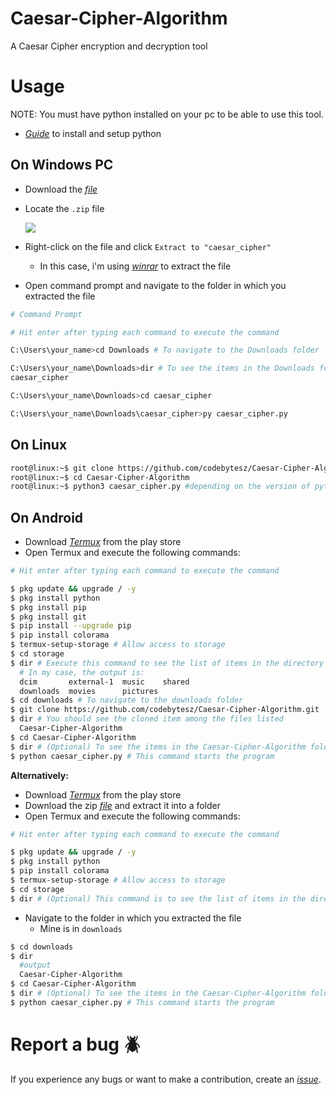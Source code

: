 # Caesar-Cipher-Algorithm
A Caesar Cipher encryption and decryption tool

# Usage
NOTE: You must have python installed on your pc to be able to use this tool.
- <a href="https://realpython.com/installing-python/">_Guide_</a> to install and setup python

## On Windows PC
- Download the <a href="https://github.com/HybridCodes/Caesar-Cipher-Algorithm/releases/latest">_file_</a>
- Locate the `.zip` file
  
   <img src="images/Capture1.PNG">
- Right-click on the file and click `Extract to "caesar_cipher"`
  - In this case, i'm using <a href="https://www.win-rar.com/start.html?&L=0">_winrar_</a> to extract the file
- Open command prompt and navigate to the folder in which you extracted the file
```bash
# Command Prompt

# Hit enter after typing each command to execute the command

C:\Users\your_name>cd Downloads # To navigate to the Downloads folder

C:\Users\your_name\Downloads>dir # To see the items in the Downloads folder
caesar_cipher

C:\Users\your_name\Downloads>cd caesar_cipher

C:\Users\your_name\Downloads\caesar_cipher>py caesar_cipher.py
```
## On Linux
```bash
root@linux:~$ git clone https://github.com/codebytesz/Caesar-Cipher-Algorithm.git
root@linux:~$ cd Caesar-Cipher-Algorithm
root@linux:~$ python3 caesar_cipher.py #depending on the version of python you have, mine is python3
```
## On Android
- Download <a href="https://play.google.com/store/apps/details?id=com.termux&hl=en_US&gl=US">_Termux_</a> from the play store
- Open Termux and execute the following commands:
```bash
# Hit enter after typing each command to execute the command

$ pkg update && upgrade / -y
$ pkg install python
$ pkg install pip 
$ pkg install git
$ pip install --upgrade pip
$ pip install colorama
$ termux-setup-storage # Allow access to storage
$ cd storage
$ dir # Execute this command to see the list of items in the directory you're currently in
  # In my case, the output is:
  dcim       external-1  music    shared
  downloads  movies      pictures
$ cd downloads # To navigate to the downloads folder
$ git clone https://github.com/codebytesz/Caesar-Cipher-Algorithm.git
$ dir # You should see the cloned item among the files listed
  Caesar-Cipher-Algorithm
$ cd Caesar-Cipher-Algorithm
$ dir # (Optional) To see the items in the Caesar-Cipher-Algorithm folder
$ python caesar_cipher.py # This command starts the program
```
**Alternatively:**
- Download <a href="https://play.google.com/store/apps/details?id=com.termux&hl=en_US&gl=US">_Termux_</a> from the play store
- Download the zip <a href="https://github.com/HybridCodes/Caesar-Cipher-Algorithm/releases/latest">_file_</a> and extract it into a folder
- Open Termux and execute the following commands:
```bash
# Hit enter after typing each command to execute the command

$ pkg update && upgrade / -y
$ pkg install python
$ pip install colorama
$ termux-setup-storage # Allow access to storage
$ cd storage
$ dir # (Optional) This command is to see the list of items in the directory you're currently in
```
- Navigate to the folder in which you extracted the file
  - Mine is in `downloads`
```bash
$ cd downloads
$ dir
  #output
  Caesar-Cipher-Algorithm
$ cd Caesar-Cipher-Algorithm
$ dir # (Optional) To see the items in the Caesar-Cipher-Algorithm folder
$ python caesar_cipher.py # This command starts the program
```

# Report a bug :beetle:
If you experience any bugs or want to make a contribution, create an <a href="https://github.com/codebytesz/Caesar-Cipher-Algorithm/issues">_issue_</a>.
